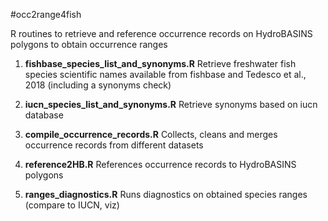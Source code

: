 #occ2range4fish

R routines to retrieve and reference occurrence records on HydroBASINS polygons to obtain occurrence ranges


1. **fishbase_species_list_and_synonyms.R** Retrieve freshwater fish species scientific names available from fishbase and Tedesco et al., 2018 (including a synonyms check)

2. **iucn_species_list_and_synonyms.R** Retrieve synonyms based on iucn database

3. **compile_occurrence_records.R** Collects, cleans and merges occurrence records from different datasets

4. **reference2HB.R** References occurrence records to HydroBASINS polygons

5. **ranges_diagnostics.R** Runs diagnostics on obtained species ranges (compare to IUCN, viz)